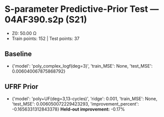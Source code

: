 # S-parameter Predictive-Prior Test — 04AF390.s2p (S21)
- Z0: 50.00 Ω
- Train points: 152  |  Test points: 37

## Baseline
- {'model': 'poly_complex_logf(deg=3)', 'train_MSE': None, 'test_MSE': 0.006040067875868792}

## UFRF Prior
- {'model': 'poly+UF(deg=3,13-cycles)', 'ridge': 0.001, 'train_MSE': None, 'test_MSE': 0.006050072229423293, 'improvement_percent': -0.1656331312843378}
**Held-out improvement:** -0.17%